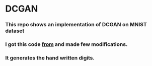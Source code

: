 # DCGAN
<h3>This repo shows an implementation of DCGAN on MNIST dataset</h3>
<h3>I got this code <a href="https://github.com/llSourcell/Generative_Adversarial_networks_LIVE">from</a> and made few modifications.<h3>
<h3>It generates the hand written digits.</h3>

